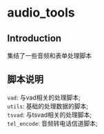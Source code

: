 # audio_tools
## Introduction
集结了一些音频和表单处理脚本

## 脚本说明
`vad`: 与vad相关的处理脚本;  
`utils`: 基础的处理数据的脚本;  
`tsvad`: 与tsvad相关的处理脚本;  
`tel_encode`: 音频转电话信道脚本;

